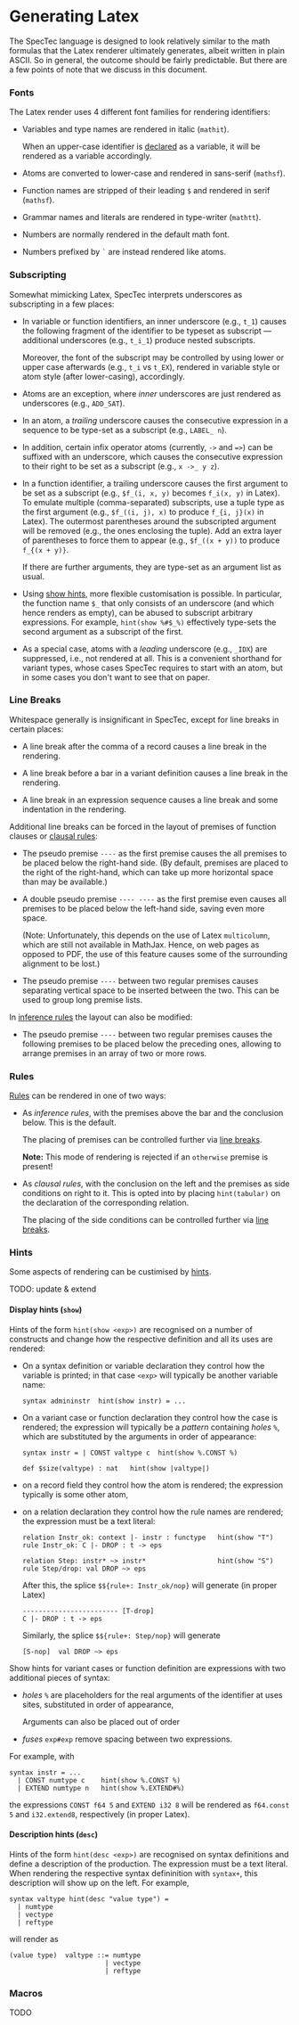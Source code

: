 # Generating Latex

The SpecTec language is designed to look relatively similar to the math formulas that the Latex renderer ultimately generates,
albeit written in plain ASCII.
So in general, the outcome should be fairly predictable.
But there are a few points of note that we discuss in this document.


### Fonts

The Latex render uses 4 different font families for rendering identifiers:

* Variables and type names are rendered in italic (`mathit`).

  When an upper-case identifier is [declared](#variable-declarations) as a variable,
  it will be rendered as a variable accordingly.

* Atoms are converted to lower-case and rendered in sans-serif (`mathsf`).

* Function names are stripped of their leading `$` and rendered in serif (`mathsf`).

* Grammar names and literals are rendered in type-writer (`mathtt`).

* Numbers are normally rendered in the default math font.

* Numbers prefixed by `` ` `` are instead rendered like atoms.


### Subscripting

Somewhat mimicking Latex,
SpecTec interprets underscores as subscripting in a few places:

* In variable or function identifiers,
  an inner underscore (e.g., `t_1`) causes the following fragment of the identifier to be typeset as subscript —
  additional underscores (e.g., `t_i_1`) produce nested subscripts.

  Moreover, the font of the subscript may be controlled by using lower or upper case afterwards
  (e.g., `t_i` vs `t_EX`),
  rendered in variable style or atom style (after lower-casing), accordingly.

* Atoms are an exception, where *inner* underscores are just rendered as underscores (e.g., `ADD_SAT`).

* In an atom,
  a *trailing* underscore causes the consecutive expression in a sequence to be type-set as a subscript
  (e.g., `LABEL_ n`).

* In addition, certain infix operator atoms (currently, `->` and `=>`) can be suffixed with an underscore,
  which causes the consecutive expression to their right to be set as a subscript
  (e.g., `x ->_ y z`).

* In a function identifier,
  a trailing underscore causes the first argument to be set as a subscript
  (e.g., `$f_(i, x, y)` becomes `f_i(x, y)` in Latex).
  To emulate multiple (comma-separated) subscripts,
  use a tuple type as the first argument
  (e.g., `$f_((i, j), x)` to produce `f_{i, j}(x)` in Latex).
  The outermost parentheses around the subscripted argument will be removed
  (e.g., the ones enclosing the tuple).
  Add an extra layer of parentheses to force them to appear
  (e.g., `$f_((x + y))` to produce `f_{(x + y)}`.

  If there are further arguments,
  they are type-set as an argument list as usual.

* Using [show hints](#show-hints),
  more flexible customisation is possible.
  In particular, the function name `$_` that only consists of an underscore
  (and which hence renders as empty),
  can be abused to subscript arbitrary expressions.
  For example, `hint(show %#$_%)` effectively type-sets the second argument as a subscript of the first.

* As a special case, atoms with a *leading* underscore
  (e.g., `_IDX`)
  are suppressed, i.e., not rendered at all.
  This is a convenient shorthand for variant types,
  whose cases SpecTec requires to start with an atom,
  but in some cases you don't want to see that on paper.



### Line Breaks

Whitespace generally is insignificant in SpecTec,
except for line breaks in certain places:

* A line break after the comma of a record causes a line break in the rendering.

* A line break before a bar in a variant definition causes a line break in the rendering.

* A line break in an expression sequence causes a line break and some indentation in the rendering.

Additional line breaks can be forced in the layout of premises of function clauses or [clausal rules](#rules):

* The pseudo premise `----` as the first premise
  causes the all premises to be placed below the right-hand side.
  (By default, premises are placed to the right of the right-hand,
  which can take up more horizontal space than may be available.)

* A double pseudo premise `---- ----` as the first premise
  even causes all premises to be placed below the left-hand side,
  saving even more space.

  (Note: Unfortunately, this depends on the use of Latex `multicolumn`,
  which are still not available in MathJax.
  Hence, on web pages as opposed to PDF,
  the use of this feature causes some of the surrounding alignment to be lost.)

* The pseudo premise `----` between two regular premises
  causes separating vertical space to be inserted between the two.
  This can be used to group long premise lists.

In [inference rules](#rules) the layout can also be modified:

* The pseudo premise `----` between two regular premises
  causes the following premises to be placed below the preceding ones,
  allowing to arrange premises in an array of two or more rows.


### Rules

[Rules](#relations-and-rules) can be rendered in one of two ways:

* As *inference rules*,
  with the premises above the bar and the conclusion below.
  This is the default.

  The placing of premises can be controlled further via [line breaks](#line-breaks).

  **Note:** This mode of rendering is rejected if an `otherwise` premise is present!

* As *clausal rules*,
  with the conclusion on the left and the premises as side conditions on right to it.
  This is opted into by placing `hint(tabular)` on the declaration of the corresponding relation.

  The placing of the side conditions can be controlled further via [line breaks](#line-breaks).


### Hints

Some aspects of rendering can be custimised by [hints](Language.md#hints).

TODO: update & extend

#### Display hints (`show`)

Hints of the form `hint(show <exp>)` are recognised on a number of constructs and change how the respective definition and all its uses are rendered:

* On a syntax definition or variable declaration they control how the variable is printed;
  in that case `<exp>` will typically be another variable name:
  ```
  syntax admininstr  hint(show instr) = ...
  ```

* On a variant case or function declaration they control how the case is rendered;
  the expression will typically be a _pattern_ containing _holes_ `%`,
  which are substituted by the arguments in order of appearance:
  ```
  syntax instr = | CONST valtype c  hint(show %.CONST %)

  def $size(valtype) : nat   hint(show |valtype|)
  ```

* on a record field they control how the atom is rendered; the expression typically is some other atom,

* on a relation declaration they control how the rule names are rendered; the expression must be a text literal:
  ```
  relation Instr_ok: context |- instr : functype   hint(show "T")
  rule Instr_ok: C |- DROP : t -> eps

  relation Step: instr* ~> instr*                  hint(show "S")
  rule Step/drop: val DROP ~> eps
  ```
  After this, the splice `$${rule+: Instr_ok/nop}` will generate (in proper Latex)
  ```
  ------------------------ [T-drop]
  C |- DROP : t -> eps
  ```
  Similarly, the splice `$${rule+: Step/nop}` will generate
  ```
  [S-nop]  val DROP ~> eps
  ```

Show hints for variant cases or function definition are expressions with two additional pieces of syntax:

* _holes_ `%` are placeholders for the real arguments of the identifier at uses sites, substituted in order of appearance,

  Arguments can also be placed out of order

* _fuses_ `exp#exp` remove spacing between two expressions.

For example, with
```
syntax instr = ...
  | CONST numtype c    hint(show %.CONST %)
  | EXTEND numtype n   hint(show %.EXTEND#%)
```
  the expressions `CONST f64 5` and `EXTEND i32 8` will be rendered as `f64.const 5` and `i32.extend8`, respectively (in proper Latex).


#### Description hints (`desc`)

Hints of the form `hint(desc <exp>)` are recognised on syntax definitions and define a description of the production. The expression must be a text literal. When rendering the respective syntax defininition with `syntax+`, this description will show up on the left. For example,
```
syntax valtype hint(desc "value type") =
  | numtype
  | vectype
  | reftype
```
will render as
```
(value type)  valtype ::= numtype
                        | vectype
                        | reftype
```


### Macros

TODO
